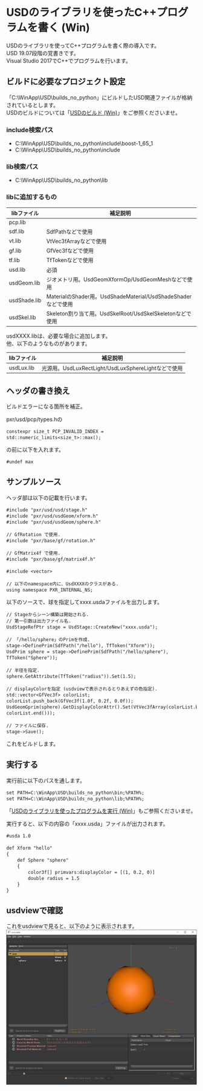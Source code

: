 # USDのライブラリを使ったC++プログラムを書く (Win)

USDのライブラリを使ってC++プログラムを書く際の導入です。    
USD 19.07段階の覚書きです。    
Visual Studio 2017でC++でプログラムを行います。     

## ビルドに必要なプロジェクト設定

「C:\WinApp\USD\builds_no_python」にビルドしたUSD関連ファイルが格納されているとします。    
USDのビルドについては「[USDのビルド (Win)](../doc/usd_build_win.md)」をご参照くださいませ。     


### include検索パス

* C:\WinApp\USD\builds_no_python\include\boost-1_65_1
* C:\WinApp\USD\builds_no_python\include

### lib検索パス

* C:\WinApp\USD\builds_no_python\lib

### libに追加するもの

|libファイル|補足説明|
|---|---|
|pcp.lib||
|sdf.lib|SdfPathなどで使用|
|vt.lib|VtVec3fArrayなどで使用|
|gf.lib|GfVec3fなどで使用|
|tf.lib|TfTokenなどで使用|
|usd.lib|必須|
|usdGeom.lib|ジオメトリ用。UsdGeomXformOp/UsdGeomMeshなどで使用|
|usdShade.lib|MaterialのShader用。UsdShadeMaterial/UsdShadeShaderなどで使用|
|usdSkel.lib|Skeleton割り当て用。UsdSkelRoot/UsdSkelSkeletonなどで使用|

usdXXXX.libは、必要な場合に追加します。    
他、以下のようなものがあります。    

|libファイル|補足説明|
|---|---|
|usdLux.lib|光源用。UsdLuxRectLight/UsdLuxSphereLightなどで使用|

## ヘッダの書き換え

ビルドエラーになる箇所を補正。    

pxr/usd/pcp/types.hの    

    constexpr size_t PCP_INVALID_INDEX = std::numeric_limits<size_t>::max();

の前に以下を入れます。    

    #undef max

## サンプルソース

ヘッダ部は以下の記載を行います。    

    #include "pxr/usd/usd/stage.h"
    #include "pxr/usd/usdGeom/xform.h"
    #include "pxr/usd/usdGeom/sphere.h"
    
    // GfRotation で使用.
    #include "pxr/base/gf/rotation.h"  

    // GfMatrix4f で使用.
    #include "pxr/base/gf/matrix4f.h"  
    
    #include <vector>
    
    // 以下のnamespace内に、UsdXXXXのクラスがある.
    using namespace PXR_INTERNAL_NS;


以下のソースで、球を指定してxxxx.usdaファイルを出力します。    

    // Stageからシーン構築は開始される.
    // 第一引数は出力ファイル名.
    UsdStageRefPtr stage = UsdStage::CreateNew("xxxx.usda");
    
    // 「/hello/sphere」のPrimを作成.
    stage->DefinePrim(SdfPath("/hello"), TfToken("Xform"));
    UsdPrim sphere = stage->DefinePrim(SdfPath("/hello/sphere"), TfToken("Sphere"));
    
    // 半径を指定.
    sphere.GetAttribute(TfToken("radius")).Set(1.5);

    // displayColorを指定 (usdviewで表示されるとりあえずの色指定).
    std::vector<GfVec3f> colorList;
    colorList.push_back(GfVec3f(1.0f, 0.2f, 0.0f));
    UsdGeomGprim(sphere).GetDisplayColorAttr().Set(VtVec3fArray(colorList.begin(), colorList.end()));
    
    // ファイルに保存.
    stage->Save();

これをビルドします。

## 実行する

実行前に以下のパスを通します。    

    set PATH=C:\WinApp\USD\builds_no_python\bin;%PATH%;    
    set PATH=C:\WinApp\USD\builds_no_python\lib;%PATH%;  

「[USDのライブラリを使ったプログラムを実行 (Win)](../doc/usd_run_lib_win.md)」もご参照くださいませ。    

実行すると、以下の内容の「xxxx.usda」ファイルが出力されます。    

    #usda 1.0
    
    def Xform "hello"
    {
        def Sphere "sphere"
        {
            color3f[] primvars:displayColor = [(1, 0.2, 0)]
            double radius = 1.5
        }
    }

## usdviewで確認

これをusdviewで見ると、以下のように表示されます。    
<img src="../images/usd_simpleSphere.jpg" />    
